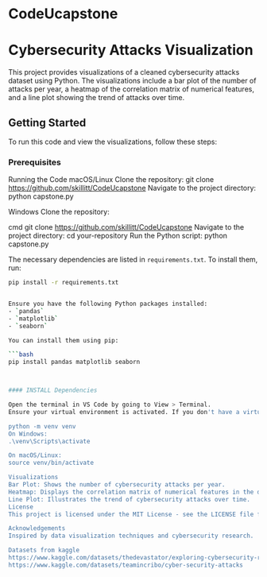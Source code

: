# CodeUcapstone

# Cybersecurity Attacks Visualization

This project provides visualizations of a cleaned cybersecurity attacks dataset using Python. The visualizations include a bar plot of the number of attacks per year, a heatmap of the correlation matrix of numerical features, and a line plot showing the trend of attacks over time.

## Getting Started

To run this code and view the visualizations, follow these steps:

### Prerequisites

Running the Code
macOS/Linux
Clone the repository:
git clone https://github.com/skillitt/CodeUcapstone
Navigate to the project directory:
python capstone.py


Windows
Clone the repository:

cmd
git clone https://github.com/skillitt/CodeUcapstone
Navigate to the project directory:
cd your-repository
Run the Python script:
python capstone.py

The necessary dependencies are listed in `requirements.txt`. To install them, run:

```bash
pip install -r requirements.txt


Ensure you have the following Python packages installed:
- `pandas`
- `matplotlib`
- `seaborn`

You can install them using pip:

```bash
pip install pandas matplotlib seaborn



#### INSTALL Dependencies

Open the terminal in VS Code by going to View > Terminal.
Ensure your virtual environment is activated. If you don't have a virtual environment, you can create one using:

python -m venv venv
On Windows:
.\venv\Scripts\activate

On macOS/Linux:
source venv/bin/activate

Visualizations
Bar Plot: Shows the number of cybersecurity attacks per year.
Heatmap: Displays the correlation matrix of numerical features in the dataset.
Line Plot: Illustrates the trend of cybersecurity attacks over time.
License
This project is licensed under the MIT License - see the LICENSE file for details.

Acknowledgements
Inspired by data visualization techniques and cybersecurity research.

Datasets from kaggle
https://www.kaggle.com/datasets/thedevastator/exploring-cybersecurity-risk-via-2022-cisa-vulne
https://www.kaggle.com/datasets/teamincribo/cyber-security-attacks
